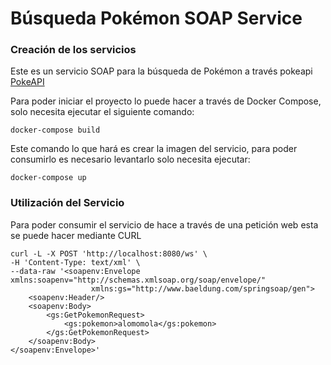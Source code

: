 # Búsqueda Pokémon SOAP Service

### Creación de los servicios
Este es un servicio SOAP para la búsqueda de Pokémon a través pokeapi
[PokeAPI](https://pokeapi.co/)

Para poder iniciar el proyecto lo puede hacer a través de Docker Compose,
solo necesita ejecutar el siguiente comando:

```shell
docker-compose build
```

Este comando lo que hará es crear la imagen del servicio, para poder
consumirlo es necesario levantarlo solo necesita ejecutar:

```shell
docker-compose up
```

### Utilización del Servicio

Para poder consumir el servicio de hace a través de una petición web
esta se puede hacer mediante CURL

```shell
curl -L -X POST 'http://localhost:8080/ws' \
-H 'Content-Type: text/xml' \
--data-raw '<soapenv:Envelope xmlns:soapenv="http://schemas.xmlsoap.org/soap/envelope/"
                  xmlns:gs="http://www.baeldung.com/springsoap/gen">
    <soapenv:Header/>
    <soapenv:Body>
        <gs:GetPokemonRequest>
            <gs:pokemon>alomomola</gs:pokemon>
        </gs:GetPokemonRequest>
    </soapenv:Body>
</soapenv:Envelope>'
```